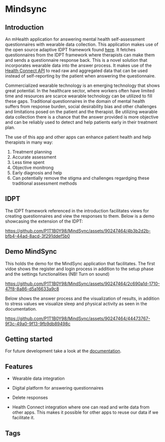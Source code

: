 # Mindsync

## Introduction
An mHealth application for answering mental health self-assessment questionnaires with wearable data collection. 
This application makes use of the open source adaptive IDPT framework found [here](https://github.com/sureshHARDIYA/idpt#components-of-idpt).
It fetches questionnaires from the IDPT framework where therapists can make them and sends a questionnaire response back. 
This is a novel solution that incorporates wearable data into the answer process. It makes use of the [Health Connect API](
https://developer.android.com/health-and-fitness/guides/health-connect) to read raw and aggregated data that can be used instead of self-reporting by the patient when answering the questionnaire. 

Commercialized wearable technology is an emerging technology that shows great potential. In the healthcare sector, where workers often have limited time and resources are scarce
wearable technology can be utilized to fill these gaps. Traditional questionnaires in the domain of mental health suffers from response burden, social desirability bias
and other challenges and limitations posed on the patient and the therapist. Be utilizing wearable data collection there is a chance that the answer provided
is more objective and can be reliably used to detect and help patients early in their treatment plan. 

The use of this app and other apps can enhance patient health and help therapists in many way: 

1. Treatment planning
2. Accurate assessment
3. Less time spent
4. Objective monitrong
5. Early diagnosis and help
6. Can potentially remove the stigma and challenges regardging these traditional assessment methods

## IDPT 
The IDPT framework referenced in the introduction facilitates views for creating questionnaires and view the responses to them. Below is a demo showcasing the extension of the IDPT:


https://github.com/P1T1B0Y98/MindSync/assets/90247464/4b3b2d2b-bfb4-44ad-8acd-3f291ddef5b0


## Demo MindSync

This holds the demo for the MindSync application that facilitates. The first vidoe shows the register and login process in addition to the setup phase and the settings functionalities (NB! Turn on sound)

https://github.com/P1T1B0Y98/MindSync/assets/90247464/2c690a1d-1710-47f8-8a86-d5a16633a9c8

Below shows the answer process and the visualization of results, in addition to stress values we visualize sleep and physical activity as seen in the documentation. 


https://github.com/P1T1B0Y98/MindSync/assets/90247464/44473767-9f3c-49a0-9f13-9fb9db89498c


## Getting started
For future development take a look at the [documentation](https://mindsync.gitbook.io/mindsync/).

## Features

- Wearable data integration

- Digital platform for answering questionnaires

- Delete responses

- Health Connect integration where one can read and write data from other apps. This makes it possible for other apps to reuse our data if we facilitate it.

## Tags



